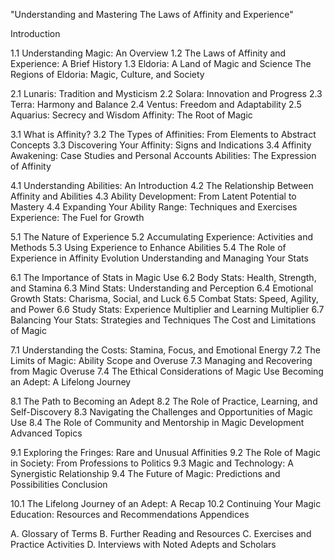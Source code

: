 "Understanding and Mastering The Laws of Affinity and Experience"

Introduction

1.1 Understanding Magic: An Overview
1.2 The Laws of Affinity and Experience: A Brief History
1.3 Eldoria: A Land of Magic and Science
The Regions of Eldoria: Magic, Culture, and Society

2.1 Lunaris: Tradition and Mysticism
2.2 Solara: Innovation and Progress
2.3 Terra: Harmony and Balance
2.4 Ventus: Freedom and Adaptability
2.5 Aquarius: Secrecy and Wisdom
Affinity: The Root of Magic

3.1 What is Affinity?
3.2 The Types of Affinities: From Elements to Abstract Concepts
3.3 Discovering Your Affinity: Signs and Indications
3.4 Affinity Awakening: Case Studies and Personal Accounts
Abilities: The Expression of Affinity

4.1 Understanding Abilities: An Introduction
4.2 The Relationship Between Affinity and Abilities
4.3 Ability Development: From Latent Potential to Mastery
4.4 Expanding Your Ability Range: Techniques and Exercises
Experience: The Fuel for Growth

5.1 The Nature of Experience
5.2 Accumulating Experience: Activities and Methods
5.3 Using Experience to Enhance Abilities
5.4 The Role of Experience in Affinity Evolution
Understanding and Managing Your Stats

6.1 The Importance of Stats in Magic Use
6.2 Body Stats: Health, Strength, and Stamina
6.3 Mind Stats: Understanding and Perception
6.4 Emotional Growth Stats: Charisma, Social, and Luck
6.5 Combat Stats: Speed, Agility, and Power
6.6 Study Stats: Experience Multiplier and Learning Multiplier
6.7 Balancing Your Stats: Strategies and Techniques
The Cost and Limitations of Magic

7.1 Understanding the Costs: Stamina, Focus, and Emotional Energy
7.2 The Limits of Magic: Ability Scope and Overuse
7.3 Managing and Recovering from Magic Overuse
7.4 The Ethical Considerations of Magic Use
Becoming an Adept: A Lifelong Journey

8.1 The Path to Becoming an Adept
8.2 The Role of Practice, Learning, and Self-Discovery
8.3 Navigating the Challenges and Opportunities of Magic Use
8.4 The Role of Community and Mentorship in Magic Development
Advanced Topics

9.1 Exploring the Fringes: Rare and Unusual Affinities
9.2 The Role of Magic in Society: From Professions to Politics
9.3 Magic and Technology: A Synergistic Relationship
9.4 The Future of Magic: Predictions and Possibilities
Conclusion

10.1 The Lifelong Journey of an Adept: A Recap
10.2 Continuing Your Magic Education: Resources and Recommendations
Appendices

A. Glossary of Terms
B. Further Reading and Resources
C. Exercises and Practice Activities
D. Interviews with Noted Adepts and Scholars

